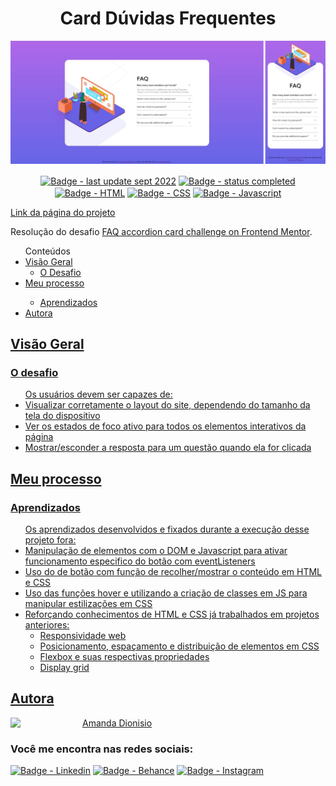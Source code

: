 <h1 align="center">Card Dúvidas Frequentes</h1>

<div align-items="center">
  <img src="./images/design-sem-nome.png" align="center" alt="Screenshot">
</div>
</br>


<div align="center">
    <a href=""><img src="https://img.shields.io/badge/last%20update-sept%202022-blue" align="center" alt="Badge - last update sept 2022" /></a>
  <a href=""><img src="https://img.shields.io/badge/status-completed-green" align="center" alt="Badge - status completed" /></a>
    <a href=""><img src="https://img.shields.io/badge/HTML5-E34F26?style=for-the-badge&logo=html5&logoColor=white" align="center" alt="Badge - HTML" /></a>
    <a href=""><img src="https://img.shields.io/badge/CSS3-1572B6?style=for-the-badge&logo=css3&logoColor=white" align="center" alt="Badge - CSS" /></a>
    <a href=""><img src="https://img.shields.io/badge/JavaScript-323330?style=for-the-badge&logo=javascript&logoColor=F7DF1E" align="center" alt="Badge - Javascript" />     </a>
</div>

<a href="https://amandafd.github.io/card-duvidas-frequentes/" align="center">Link da página do projeto</a>



<div>
  <p>Resolução do desafio <a href="https://www.frontendmentor.io/challenges/faq-accordion-card-XlyjD0Oam" alt="Link para o challenge">FAQ accordion card challenge on Frontend Mentor</a>.</p> 
</div>

<ul>Conteúdos
  <li><a href="#overview">Visão Geral</a> 
    <ul><li><a href="#the-challenge">O Desafio</a></li></ul>
  </li>  
  <li><a href="#my-process">Meu processo</a></li>
    <ul><li><a href="#lessons-learned">Aprendizados</a></li></ul>
  </li>  
  <li><a href="#author">Autora</li>
</ul>

<h2 id="overview">Visão Geral</h2>

<h3 id="the-challenge">O desafio</h3>
<ul>Os usuários devem ser capazes de:
  <li>Visualizar corretamente o layout do site, dependendo do tamanho da tela do dispositivo</li>
  <li>Ver os estados de foco ativo para todos os elementos interativos da página</li>
  <li>Mostrar/esconder a resposta para um questão quando ela for clicada</li>
</ul>  

<h2 id="my-process">Meu processo</h2>

<h3 id="lessons-learned">Aprendizados</h3>

<ul>Os aprendizados desenvolvidos e fixados durante a execução desse projeto fora:
  <li>Manipulação de elementos com o DOM e Javascript para ativar funcionamento especifico do botão com eventListeners</li>
  <li>Uso do de botão com função de recolher/mostrar o conteúdo em HTML e CSS</li>
  <li>Uso das funções hover e utilizando a criação de classes em JS para manipular estilizações em CSS</li>
  <li>Reforçando conhecimentos de HTML e CSS já trabalhados em projetos anteriores:
    <ul><li>Responsividade web</li>
    <li>Posicionamento, espaçamento e distribuição de elementos em CSS</li>
    <li>Flexbox e suas respectivas propriedades</li>
    <li>Display grid</li></ul>
  </li>
</ul>

<h2 id="author" align="left">Autora</h2>
<img align="left" src="https://avatars.githubusercontent.com/u/104245596?s=400&u=22dddd54d435db2df3c8f6e91c881be3cdc31170&v=4" width=115>
<a href="https://github.com/amandafd">Amanda Dionisio</a>
<h3 align="left">Você me encontra nas redes sociais:</h3>
<p align="left">
  <a href="https://www.linkedin.com/in/amanda-felipe-dionisio"><img src="https://img.shields.io/badge/LinkedIn-0077B5?style=for-the-badge&logo=linkedin&logoColor=white" alt="Badge - Linkedin" /></a>
  <a href="https://www.behance.net/amanda_dionisio"><img src="https://img.shields.io/badge/-Behance-blue?style=for-the-badge&logo=behance&logoColor=white" alt="Badge - Behance" /></a>
  <a href="https://www.instagram.com/guache_nin/"><img src="https://img.shields.io/badge/Instagram-E4405F?style=for-the-badge&logo=instagram&logoColor=white"  alt="Badge - Instagram" /></a>
</p>
